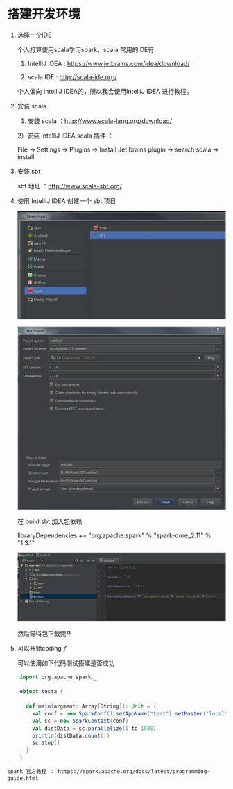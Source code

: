 # 搭建开发环境

1. 选择一个IDE

    个人打算使用scala学习spark，scala 常用的IDE有:
    
    1) IntelliJ IDEA : https://www.jetbrains.com/idea/download/
    
    2) scala IDE : http://scala-ide.org/ 

    个人偏向 IntelliJ IDEA的，所以我会使用IntelliJ IDEA 进行教程。
2. 安装 scala
    
    1) 安装 scala ：http://www.scala-lang.org/download/
    
    2）安装 IntelliJ IDEA scala 插件 ：

    File -> Settings -> Plugins -> Install Jet brains plugin -> search scala -> install
    
3. 安装 sbt 
    
    sbt 地址 ：http://www.scala-sbt.org/ 

4. 使用 IntelliJ IDEA 创建一个 sbt 项目
    
    ![创建新项目](development_sbt.JPG)

    ![设置项目](development_sbt2.PNG)
    
    在 build.sbt 加入包依赖
    
    libraryDependencies += "org.apache.spark" % "spark-core_2.11" % "1.3.1"
    
    ![添加依赖](development_sbt3.PNG)
    
    然后等待包下载完毕

5. 可以开始coding了
    
    可以使用如下代码测试搭建是否成功

```Scala
    import org.apache.spark._
    
    object testa {
    
      def main(argment: Array[String]): Unit = {
        val conf = new SparkConf().setAppName("test").setMaster("local")
        val sc = new SparkContext(conf)
        val distData = sc.parallelize(1 to 1000)
        println(distData.count())
        sc.stop()
      }
    }
```
    spark 官方教程 ： https://spark.apache.org/docs/latest/programming-guide.html

